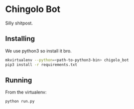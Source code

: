 Chingolo Bot
============

Silly shitpost.

## Installing

We use python3 so install it bro.

```bash
mkvirtualenv --python=<path-to-python3-bin> chigolo_bot
pip3 install -r requirements.txt
```

## Running

From the virtualenv:

```bash
python run.py
```
